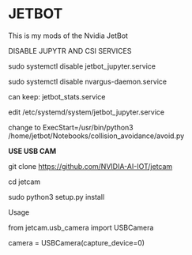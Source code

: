 # JETBOT
This is my mods of the Nvidia JetBot 


DISABLE JUPYTR AND CSI SERVICES

sudo systemctl disable jetbot_jupyter.service 

sudo systemctl disable nvargus-daemon.service 

can keep:  jetbot_stats.service


edit  /etc/systemd/system/jetbot_jupyter.service

change to
ExecStart=/usr/bin/python3 /home/jetbot/Notebooks/collision_avoidance/avoid.py



**USE USB CAM**


git clone https://github.com/NVIDIA-AI-IOT/jetcam

cd jetcam

sudo python3 setup.py install

Usage

from jetcam.usb_camera import USBCamera

camera = USBCamera(capture_device=0)




